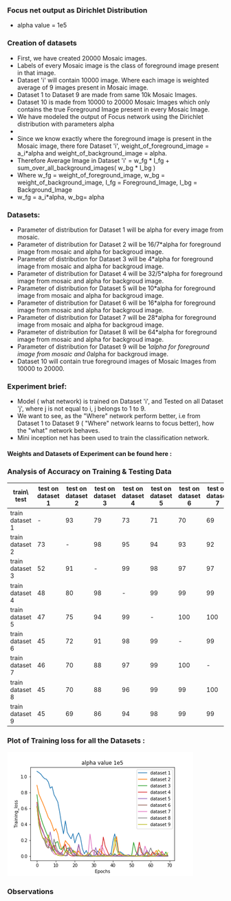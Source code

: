 ### Focus net output as Dirichlet Distribution

- alpha value = 1e5


### Creation of datasets
- First, we have created 20000 Mosaic images.
- Labels of every Mosaic image is the class of foreground image present in that image.
- Dataset 'i' will contain 10000 image. Where each image is weighted average of 9 images present in Mosaic image. 
- Dataset 1 to Dataset 9 are made from same 10k Mosaic Images.
- Dataset 10 is made from 10000 to 20000 Mosaic Images which only contains the true Foreground Image present in every Mosaic Image.
- We have modeled the output of Focus network using the Dirichlet distribution with parameters alpha 
- 
- Since we know exactly where the foreground image is present in the Mosaic image, there fore Dataset 'i', weight_of_foreground_image = a_i*alpha and weight_of_background_image = alpha. 
- Therefore Average Image in Dataset 'i' = w_fg * I_fg + sum_over_all_background_images( w_bg * I_bg ) 
- Where w_fg = weight_of_foreground_image, w_bg = weight_of_background_image, I_fg = Foreground_Image, I_bg = Background_Image
- w_fg = a_i*alpha, w_bg= alpha

### Datasets:
- Parameter of distribution for Dataset 1 will be alpha for every image from mosaic.
- Parameter of distribution for Dataset 2 will be 16/7*alpha for foreground image from mosaic and alpha for backgroud image.
- Parameter of distribution for Dataset 3 will be 4*alpha for foreground image from mosaic and alpha for backgroud image.
- Parameter of distribution for Dataset 4 will be 32/5*alpha for foreground image from mosaic and alpha for backgroud image.
- Parameter of distribution for Dataset 5 will be 10*alpha for foreground image from mosaic and alpha for backgroud image.
- Parameter of distribution for Dataset 6 will be 16*alpha for foreground image from mosaic and alpha for backgroud image.
- Parameter of distribution for Dataset 7 will be 28*alpha for foreground image from mosaic and alpha for backgroud image.
- Parameter of distribution for Dataset 8 will be 64*alpha for foreground image from mosaic and alpha for backgroud image.
- Parameter of distribution for Dataset 9 will be 1*alpha for foreground image from mosaic and 0*alpha for backgroud image.
- Dataset 10 will contain true foreground images of Mosaic Images from 10000 to 20000.

### Experiment brief:
- Model ( what network) is trained on Dataset 'i', and Tested on all Dataset 'j', where j is not equal to i, j belongs to 1 to 9.
- We want to see, as the "Where" network perform better, i.e from Dataset 1 to Dataset 9 ( "Where" network learns to focus better),  how the "what" network behaves.
- Mini inception net has been used to train the classification network.

#### Weights and Datasets of Experiment can be found here :
>
### Analysis of Accuracy on Training & Testing Data

| train\ test  | test on dataset 1 | test on dataset 2 | test on dataset 3 | test on dataset 4 | test on dataset 5 | test on dataset 6 | test on dataset 7 | test on dataset 8 | test on dataset 9| test on dataset 10 |
|----------|-----|-----|-----|-----|-----|-----|-----|-----|----|----|
| train dataset 1      | - | 93 | 79 | 73 | 71 | 70 | 69 | 69 | 69 | 68 |
| train dataset 2      | 73 | - | 98 | 95 | 94 | 93 | 92 | 92 | 91 | 88 |
| train dataset 3      | 52 | 91 | - | 99 | 98 | 97 | 97 | 96 | 96 | 92 |     
| train dataset 4      | 48 | 80 | 98 | - | 99 | 99 | 99 | 99 | 99 | 94 |
| train dataset 5      | 47 | 75 | 94 | 99 | - | 100 | 100 | 99 | 99 | 95 |
| train dataset 6      | 45 | 72 | 91 | 98 | 99 | - | 99 | 99 | 99 | 95 |
| train dataset 7      | 46 | 70 | 88 | 97 | 99 |100 | - | 100| 100 | 95 |
| train dataset 8      | 45 | 70 | 88 | 96 | 99 | 99 | 100 | - |100 | 95 |
| train dataset 9      | 45 | 69 | 86 | 94 | 98 | 99 | 99 | 99 | - | 95 |



### Plot of Training loss for all the Datasets :
 ![](Figure.png)
 
### Observations

